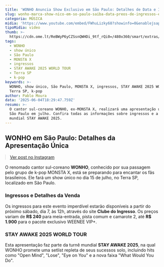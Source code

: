 ```yaml
---
title: 'WONHO Anuncia Show Exclusivo em São Paulo: Detalhes de Data e Ingressos'
slug: wonho-marca-show-nico-em-so-paulo-saiba-data-preos-de-ingressos-e-mais
categoria: MÚSICA
midia: 'https://www.youtube.com/embed/FWhuLizky68?showinfo=0&enablejsapi=1'
tipoMidia: video
thumb: >-
  https://cdn.ome.lt/ReBWyP6yCZSsnQWHDi_9tf_rQi0=/480x360/smart/extras/conteudos/SnapInsta.to_504072146_17865251820401753_4503992857742531992_n.jpg
tags:
  - WONHO
  - show único
  - São Paulo
  - MONSTA X
  - ingressos
  - STAY AWAKE 2025 WORLD TOUR
  - Terra SP
  - k-pop
keywords: >-
  WONHO, show único, São Paulo, MONSTA X, ingressos, STAY AWAKE 2025 WORLD TOUR,
  Terra SP, k-pop
author: Pablo Moura
data: '2025-06-04T18:29:47.759Z'
resumo: >-
  O cantor sul-coreano WONHO, ex-MONSTA X, realizará uma apresentação única em
  São Paulo em julho. Confira todas as informações sobre ingressos e a turnê
  mundial STAY AWAKE 2025.
---
```


## WONHO em São Paulo: Detalhes da Apresentação Única

<blockquote class="instagram-media" data-instgrm-permalink="https://www.instagram.com/p/DKcc6xVOEJh/" data-instgrm-version="14" style="width:100%; max-width:540px; margin:1rem auto;"><a href="https://www.instagram.com/p/DKcc6xVOEJh/">Ver post no Instagram</a></blockquote>

O renomado cantor sul-coreano **WONHO**, conhecido por sua passagem pelo grupo de k-pop MONSTA X, está se preparando para encantar os fãs brasileiros. Ele fará um show único no dia 15 de julho, no Terra SP, localizado em São Paulo.

### Ingressos e Detalhes da Venda

Os ingressos para este evento imperdível estarão disponíveis a partir do próximo sábado, dia 7, às 12h, através do site **Clube do Ingresso**. Os preços variam de **R$ 240** para meia-entrada, pista comum e camarote 2, até **R$ 1.900** para o pacote exclusivo WEENEE VIP+.

### STAY AWAKE 2025 WORLD TOUR

Esta apresentação faz parte da turnê mundial **STAY AWAKE 2025**, na qual WONHO promete uma setlist repleta de seus sucessos solo, incluindo hits como "Open Mind", "Lose", "Eye on You" e a nova faixa "What Would You Do".

